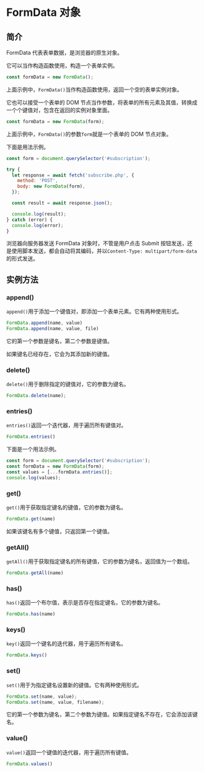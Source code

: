 # FormData 对象

## 简介

FormData 代表表单数据，是浏览器的原生对象。

它可以当作构造函数使用，构造一个表单实例。

```javascript
const formData = new FormData();
```

上面示例中，`FormData()`当作构造函数使用，返回一个空的表单实例对象。

它也可以接受一个表单的 DOM 节点当作参数，将表单的所有元素及其值，转换成一个个键值对，包含在返回的实例对象里面。

```javascript
const formData = new FormData(form);
```

上面示例中，`FormData()`的参数`form`就是一个表单的 DOM 节点对象。

下面是用法示例。

```javascript
const form = document.querySelector('#subscription');

try {
  let response = await fetch('subscribe.php', {
    method: 'POST',
    body: new FormData(form),
  });

  const result = await response.json();

  console.log(result);
} catch (error) {
  console.log(error);
}
```

浏览器向服务器发送 FormData 对象时，不管是用户点击 Submit 按钮发送，还是使用脚本发送，都会自动将其编码，并以`Content-Type: multipart/form-data`的形式发送。

## 实例方法

### append()

`append()`用于添加一个键值对，即添加一个表单元素。它有两种使用形式。

```javascript
FormData.append(name, value)
FormData.append(name, value, file)
```

它的第一个参数是键名，第二个参数是键值。

如果键名已经存在，它会为其添加新的键值。

### delete()

`delete()`用于删除指定的键值对，它的参数为键名。

```javascript
FormData.delete(name);
```

### entries()

`entries()`返回一个迭代器，用于遍历所有键值对。

```javascript
FormData.entries()
```

下面是一个用法示例。

```javascript
const form = document.querySelector('#subscription');
const formData = new FormData(form);
const values = [...formData.entries()];
console.log(values);
```

### get()

`get()`用于获取指定键名的键值，它的参数为键名。

```javascript
FormData.get(name)
```

如果该键名有多个键值，只返回第一个键值。

### getAll()

`getAll()`用于获取指定键名的所有键值，它的参数为键名，返回值为一个数组。

```javascript
FormData.getAll(name)
```

### has()

`has()`返回一个布尔值，表示是否存在指定键名，它的参数为键名。

```javascript
FormData.has(name)
```

### keys()

`key()`返回一个键名的迭代器，用于遍历所有键名。

```javascript
FormData.keys()
```

### set()

`set()`用于为指定键名设置新的键值。它有两种使用形式。

```javascript
FormData.set(name, value);
FormData.set(name, value, filename);
```

它的第一个参数为键名，第二个参数为键值。如果指定键名不存在，它会添加该键名。

### value()

`value()`返回一个键值的迭代器，用于遍历所有键值。

```javascript
FormData.values()
```

